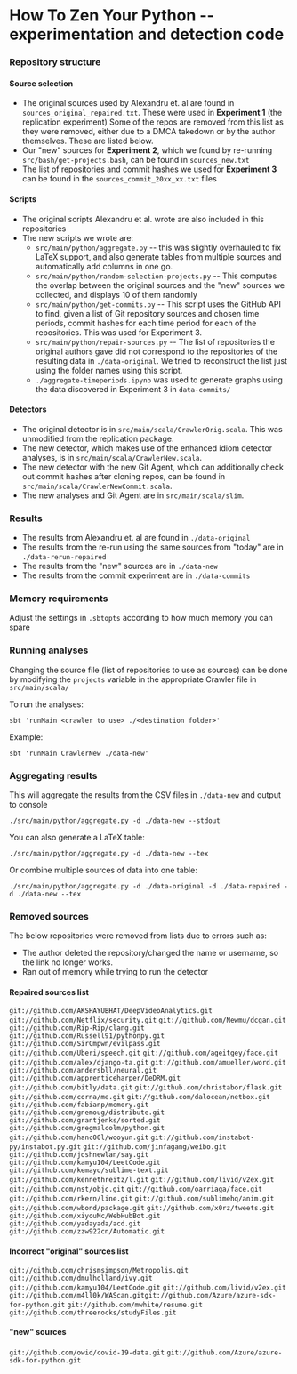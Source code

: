 # How To Zen Your Python -- experimentation and detection code

### Repository structure
#### Source selection

- The original sources used by Alexandru et. al are found in `sources_original_repaired.txt`. These were used in **Experiment 1** (the replication experiment) Some of the repos are removed from this list as they were removed, either due to a DMCA takedown or by the author themselves. These are listed below.
- Our "new" sources for **Experiment 2**, which we found by re-running `src/bash/get-projects.bash`, can be found in `sources_new.txt`
- The list of repositories and commit hashes we used for **Experiment 3** can be found in the `sources_commit_20xx_xx.txt` files

#### Scripts
- The original scripts Alexandru et al. wrote are also included in this repositories
- The new scripts we wrote are:
    - `src/main/python/aggregate.py`  -- this was slightly overhauled to fix LaTeX support, and also generate tables from multiple sources and automatically add columns in one go.
    - `src/main/python/random-selection-projects.py` -- This computes the overlap between the original sources and the "new" sources we collected, and displays 10 of them randomly
    - `src/main/python/get-commits.py` -- This script uses the GitHub API to find, given a list of Git repository sources and chosen time periods, commit hashes for each time period for each of the repositories. This was used for Experiment 3.
    - `src/main/python/repair-sources.py` -- The list of repositories the original authors gave did not correspond to the repositories of the resulting data in `./data-original`. We tried to reconstruct the list just using the folder names using this script.
    - `./aggregate-timeperiods.ipynb` was used to generate graphs using the data discovered in Experiment 3 in `data-commits/`

#### Detectors
- The original detector is in `src/main/scala/CrawlerOrig.scala`. This was unmodified from the replication package.
- The new detector, which makes use of the enhanced idiom detector analyses, is in `src/main/scala/CrawlerNew.scala`.
- The new detector with the new Git Agent, which can additionally check out commit hashes after cloning repos, can be found in `src/main/scala/CrawlerNewCommit.scala`.
- The new analyses and Git Agent are in `src/main/scala/slim`.

### Results
- The results from Alexandru et. al are found in `./data-original`
- The results from the re-run using the same sources from "today" are in `./data-rerun-repaired`
- The results from the "new" sources are in  `./data-new`
- The results from the commit experiment are in `./data-commits`

### Memory requirements

Adjust the settings in `.sbtopts` according to how much memory you can spare

### Running analyses
Changing the source file (list of repositories to use as sources) can be done by modifying the `projects` variable in the appropriate Crawler file in `src/main/scala/`

To run the analyses:

```
sbt 'runMain <crawler to use> ./<destination folder>'
```

Example: 
```
sbt 'runMain CrawlerNew ./data-new'
```

### Aggregating results

This will aggregate the results from the CSV files in `./data-new` and output to console
```
./src/main/python/aggregate.py -d ./data-new --stdout 
```

You can also generate a LaTeX table:
```
./src/main/python/aggregate.py -d ./data-new --tex 
```

Or combine multiple sources of data into one table:
```
./src/main/python/aggregate.py -d ./data-original -d ./data-repaired -d ./data-new --tex 
```

### Removed sources
The below repositories were removed from lists due to errors such as:
- The author deleted the repository/changed the name or username, so the link no longer works.
- Ran out of memory while trying to run the detector

#### Repaired sources list
`git://github.com/AKSHAYUBHAT/DeepVideoAnalytics.git`
`git://github.com/Netflix/security.git`
`git://github.com/Newmu/dcgan.git`
`git://github.com/Rip-Rip/clang.git`
`git://github.com/Russell91/pythonpy.git`
`git://github.com/SirCmpwn/evilpass.git`
`git://github.com/Uberi/speech.git`
`git://github.com/ageitgey/face.git`
`git://github.com/alex/django-ta.git`
`git://github.com/amueller/word.git`
`git://github.com/andersbll/neural.git`
`git://github.com/apprenticeharper/DeDRM.git`
`git://github.com/bitly/data.git`
`git://github.com/christabor/flask.git`
`git://github.com/corna/me.git`
`git://github.com/dalocean/netbox.git`
`git://github.com/fabianp/memory.git`
`git://github.com/gnemoug/distribute.git`
`git://github.com/grantjenks/sorted.git`
`git://github.com/gregmalcolm/python.git`
`git://github.com/hanc00l/wooyun.git`
`git://github.com/instabot-py/instabot.py.git`
`git://github.com/jinfagang/weibo.git`
`git://github.com/joshnewlan/say.git`
`git://github.com/kamyu104/LeetCode.git`
`git://github.com/kemayo/sublime-text.git`
`git://github.com/kennethreitz/l.git`
`git://github.com/livid/v2ex.git`
`git://github.com/nst/objc.git`
`git://github.com/oarriaga/face.git`
`git://github.com/rkern/line.git`
`git://github.com/sublimehq/anim.git`
`git://github.com/wbond/package.git`
`git://github.com/x0rz/tweets.git`
`git://github.com/xiyouMc/WebHubBot.git`
`git://github.com/yadayada/acd.git`
`git://github.com/zzw922cn/Automatic.git`

#### Incorrect "original" sources list

`git://github.com/chrismsimpson/Metropolis.git`
`git://github.com/dmulholland/ivy.git`
`git://github.com/kamyu104/LeetCode.git`
`git://github.com/livid/v2ex.git`
`git://github.com/m4ll0k/WAScan.gitgit://github.com/Azure/azure-sdk-for-python.git`
`git://github.com/mwhite/resume.git`
`git://github.com/threerocks/studyFiles.git`

#### "new" sources
`git://github.com/owid/covid-19-data.git`
`git://github.com/Azure/azure-sdk-for-python.git`


<!-- error files -->
<!-- git://github.com/abatchy17/WindowsExploits.git -->
<!-- git://github.com/ckan/ckan.git -->
<!-- git://github.com/255BITS/HyperGAN.git -->
<!-- git://github.com/ansible/ansible.git -->
<!-- git://github.com/apachecn/MachineLearning.git -->
<!-- git://github.com/AppScale/appscale.git -->
<!-- git://github.com/django-nonrel/mongodb-engine.git -->
<!-- git://github.com/deis/deis.git -->
<!-- git://github.com/datafolklabs/cement.git -->
<!-- git://github.com/dae/anki.git -->
<!-- git://github.com/cython/cython.git -->
<!-- git://github.com/ctfs/write-ups-2014.git -->
<!-- git://github.com/cs109/content.git -->
<!-- git://github.com/crossbario/crossbar.git -->
<!-- git://github.com/crossbario/autobahn-python.git -->
<!--  git://github.com/coffeehb/Some-PoC-oR-ExP.git -->




